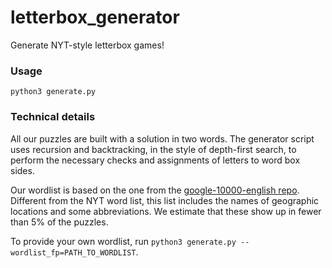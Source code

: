 # letterbox_generator
Generate NYT-style letterbox games!

### Usage

```
python3 generate.py
```

### Technical details

All our puzzles are built with a solution in two words. The generator script uses recursion and backtracking, in the style of depth-first search, 
to perform the necessary checks and assignments of letters to word box sides. 

Our wordlist is based on the one from the [google-10000-english repo](https://raw.githubusercontent.com/first20hours/google-10000-english/master/google-10000-english-no-swears.txt).
Different from the NYT word list, this list includes the names of geographic locations and some abbreviations. We estimate that these show up in fewer than 5% of the puzzles.

To provide your own wordlist, run ```python3 generate.py --wordlist_fp=PATH_TO_WORDLIST```.
